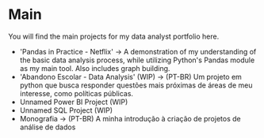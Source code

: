 # Main
You will find the main projects for my data analyst portfolio here.

* 'Pandas in Practice - Netflix' -> A demonstration of my understanding of the basic data analysis process, while utilizing Python's Pandas module as my main tool. Also includes graph building.
* 'Abandono Escolar - Data Analysis' (WIP) -> (PT-BR) Um projeto em python que busca responder questões mais próximas de áreas de meu interesse, como políticas públicas.
* Unnamed Power BI Project (WIP)
* Unnamed SQL Project (WIP)
* Monografia -> (PT-BR) A minha introdução à criação de projetos de análise de dados
